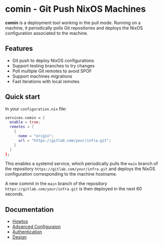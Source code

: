 # comin - Git Push NixOS Machines

**comin** is a deployment tool working in the pull mode. Running on a
machine, it periodically polls Git repositories and deploys the NixOS
configuration associated to the machine.

## Features

- Git push to deploy NixOS configurations
- Support testing branches to try changes
- Poll multiple Git remotes to avoid SPOF
- Support machines migrations
- Fast iterations with local remotes

## Quick start

In your `configuration.nix` file:

```nix
services.comin = {
  enable = true;
  remotes = [
    {
      name = "origin";
      url = "https://gitlab.com/your/infra.git";
    }
  ]
};
```

This enables a systemd service, which periodically pulls the `main`
branch of the repository `https://gitlab.com/your/infra.git` and
deploys the NixOS configuration corresponding to the machine hostname.

A new commit in the `main` branch of the repository
`https://gitlab.com/your/infra.git` is then deployed in the next 60
seconds.

## Documentation

- [Howtos](./docs/howtos.md)
- [Advanced Configuraion](./docs/advanced-config.md)
- [Authentication](./docs/authentication.md)
- [Design](./docs/design.md)
